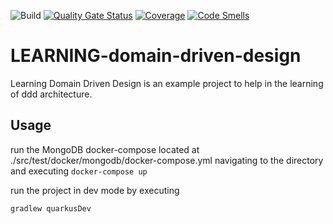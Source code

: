![Build](https://github.com/renanzambrin/learning-domain-driven-design/workflows/Build/badge.svg)
[![Quality Gate Status](https://sonarcloud.io/api/project_badges/measure?project=renanzambrin_learning-domain-driven-design&metric=alert_status)](https://sonarcloud.io/dashboard?id=renanzambrin_learning-domain-driven-design)
[![Coverage](https://sonarcloud.io/api/project_badges/measure?project=renanzambrin_learning-domain-driven-design&metric=coverage)](https://sonarcloud.io/dashboard?id=renanzambrin_learning-domain-driven-design)
[![Code Smells](https://sonarcloud.io/api/project_badges/measure?project=renanzambrin_learning-domain-driven-design&metric=code_smells)](https://sonarcloud.io/dashboard?id=renanzambrin_learning-domain-driven-design)

# LEARNING-domain-driven-design

Learning Domain Driven Design is an example project to help in the learning of ddd architecture.

## Usage

run the MongoDB docker-compose located at ./src/test/docker/mongodb/docker-compose.yml navigating to the directory and
executing
`docker-compose up`

run the project in dev mode by executing

`gradlew quarkusDev`
